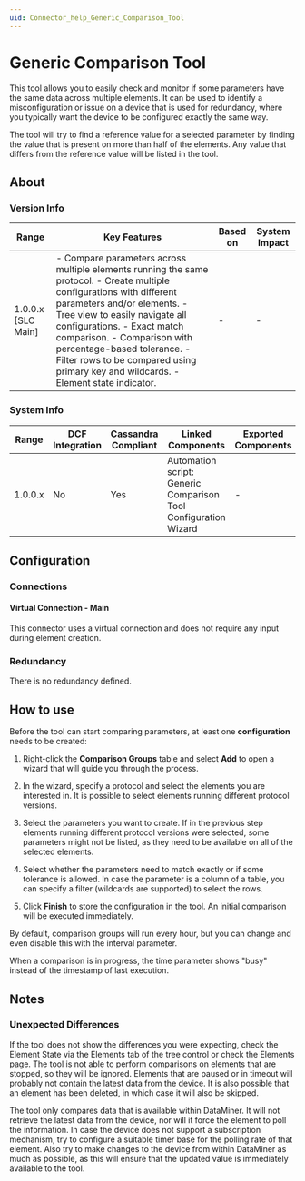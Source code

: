 ```yaml
---
uid: Connector_help_Generic_Comparison_Tool
---
```


# Generic Comparison Tool

This tool allows you to easily check and monitor if some parameters have the same data across multiple elements. It can be used to identify a misconfiguration or issue on a device that is used for redundancy, where you typically want the device to be configured exactly the same way.

The tool will try to find a reference value for a selected parameter by finding the value that is present on more than half of the elements. Any value that differs from the reference value will be listed in the tool.

## About

### Version Info

| **Range**            | **Key Features**                                                                                                                                                                                                                                                                                                                                                          | **Based on** | **System Impact** |
|----------------------|---------------------------------------------------------------------------------------------------------------------------------------------------------------------------------------------------------------------------------------------------------------------------------------------------------------------------------------------------------------------------|--------------|-------------------|
| 1.0.0.x \[SLC Main\] | \- Compare parameters across multiple elements running the same protocol. - Create multiple configurations with different parameters and/or elements. - Tree view to easily navigate all configurations. - Exact match comparison. - Comparison with percentage-based tolerance. - Filter rows to be compared using primary key and wildcards. - Element state indicator. | \-           | \-                |

### System Info

| **Range** | **DCF Integration** | **Cassandra Compliant** | **Linked Components**                                           | **Exported Components** |
|-----------|---------------------|-------------------------|-----------------------------------------------------------------|-------------------------|
| 1.0.0.x   | No                  | Yes                     | Automation script: Generic Comparison Tool Configuration Wizard | \-                      |

## Configuration

### Connections

#### Virtual Connection - Main

This connector uses a virtual connection and does not require any input during element creation.

### Redundancy

There is no redundancy defined.

## How to use

Before the tool can start comparing parameters, at least one **configuration** needs to be created:

1. Right-click the **Comparison Groups** table and select **Add** to open a wizard that will guide you through the process.

1. In the wizard, specify a protocol and select the elements you are interested in. It is possible to select elements running different protocol versions.

1. Select the parameters you want to create. If in the previous step elements running different protocol versions were selected, some parameters might not be listed, as they need to be available on all of the selected elements.

1. Select whether the parameters need to match exactly or if some tolerance is allowed. In case the parameter is a column of a table, you can specify a filter (wildcards are supported) to select the rows.

1. Click **Finish** to store the configuration in the tool. An initial comparison will be executed immediately.

By default, comparison groups will run every hour, but you can change and even disable this with the interval parameter.

When a comparison is in progress, the time parameter shows "busy" instead of the timestamp of last execution.

## Notes

### Unexpected Differences

If the tool does not show the differences you were expecting, check the Element State via the Elements tab of the tree control or check the Elements page. The tool is not able to perform comparisons on elements that are stopped, so they will be ignored. Elements that are paused or in timeout will probably not contain the latest data from the device. It is also possible that an element has been deleted, in which case it will also be skipped.

The tool only compares data that is available within DataMiner. It will not retrieve the latest data from the device, nor will it force the element to poll the information. In case the device does not support a subscription mechanism, try to configure a suitable timer base for the polling rate of that element. Also try to make changes to the device from within DataMiner as much as possible, as this will ensure that the updated value is immediately available to the tool.
